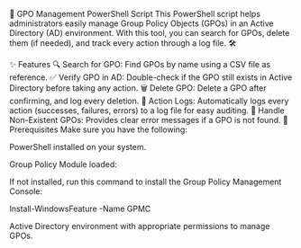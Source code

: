 🚀 GPO Management PowerShell Script
This PowerShell script helps administrators easily manage Group Policy Objects (GPOs) in an Active Directory (AD) environment. With this tool, you can search for GPOs, delete them (if needed), and track every action through a log file. 🛠️

✨ Features
🔍 Search for GPO: Find GPOs by name using a CSV file as reference.
✅ Verify GPO in AD: Double-check if the GPO still exists in Active Directory before taking any action.
🗑️ Delete GPO: Delete a GPO after confirming, and log every deletion.
📝 Action Logs: Automatically logs every action (successes, failures, errors) to a log file for easy auditing.
🚫 Handle Non-Existent GPOs: Provides clear error messages if a GPO is not found.
🧰 Prerequisites
Make sure you have the following:

PowerShell installed on your system.

Group Policy Module loaded:

If not installed, run this command to install the Group Policy Management Console:

Install-WindowsFeature -Name GPMC

Active Directory environment with appropriate permissions to manage GPOs.

